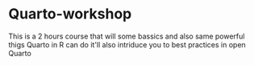 # Quarto-workshop
This is a 2 hours course that will some bassics and also same powerful thigs Quarto in R can do it'll also intriduce you to best practices in open Quarto
